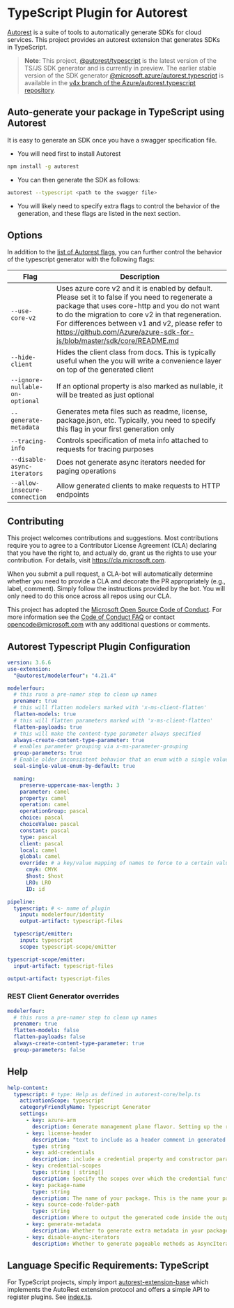 # TypeScript Plugin for Autorest

[Autorest](https://github.com/Azure/autorest/blob/master/docs/readme.md) is a suite of tools to automatically generate SDKs for cloud services. This project provides an autorest extension that generates SDKs in TypeScript.

> **Note**: This project, [@autorest/typescript](https://www.npmjs.com/package/@autorest/typescript) is the latest version of the TS/JS SDK generator and is currently in preview. The earlier stable version of the SDK generator [@microsoft.azure/autorest.typescript](https://www.npmjs.com/package/@microsoft.azure/autorest.typescript) is available in the [v4x branch of the Azure/autorest.typescript repository](https://github.com/Azure/autorest.typescript/tree/v4x).

## Auto-generate your package in TypeScript using Autorest

It is easy to generate an SDK once you have a swagger specification file.

- You will need first to install Autorest

```bash
npm install -g autorest
```

- You can then generate the SDK as follows:

```bash
autorest --typescript <path to the swagger file>
```

- You will likely need to specify extra flags to control the behavior of the generation, and these flags are listed in the next section.

## Options

In addition to the [list of Autorest flags](https://github.com/Azure/autorest/blob/master/docs/generate/flags.md), you can further control the behavior of the typescript generator with the following flags:

| Flag                            | Description                                                                                                                                                                                                                                                                                                                          |
| ------------------------------- | ------------------------------------------------------------------------------------------------------------------------------------------------------------------------------------------------------------------------------------------------------------------------------------------------------------------------------------ |
| `--use-core-v2`                 | Uses azure core v2 and it is enabled by default. Please set it to false if you need to regenerate a package that uses core-http and you do not want to do the migration to core v2 in that regeneration. For differences between v1 and v2, please refer to https://github.com/Azure/azure-sdk-for-js/blob/master/sdk/core/README.md |
| `--hide-client`                 | Hides the client class from docs. This is typically useful when the you will write a convenience layer on top of the generated client                                                                                                                                                                                                |
| `--ignore-nullable-on-optional` | If an optional property is also marked as nullable, it will be treated as just optional                                                                                                                                                                                                                                              |
| `--generate-metadata`           | Generates meta files such as readme, license, package.json, etc. Typically, you need to specify this flag in your first generation only                                                                                                                                                                                              |
| `--tracing-info`                | Controls specification of meta info attached to requests for tracing purposes                                                                                                                                                                                                                                                        |
| `--disable-async-iterators`     | Does not generate async iterators needed for paging operations                                                                                                                                                                                                                                                                       |
| `--allow-insecure-connection`   | Allow generated clients to make requests to HTTP endpoints                                                                                                                                                                                                                                                                           |

## Contributing

This project welcomes contributions and suggestions. Most contributions require you to agree to a
Contributor License Agreement (CLA) declaring that you have the right to, and actually do, grant us
the rights to use your contribution. For details, visit https://cla.microsoft.com.

When you submit a pull request, a CLA-bot will automatically determine whether you need to provide
a CLA and decorate the PR appropriately (e.g., label, comment). Simply follow the instructions
provided by the bot. You will only need to do this once across all repos using our CLA.

This project has adopted the [Microsoft Open Source Code of Conduct](https://opensource.microsoft.com/codeofconduct/).
For more information see the [Code of Conduct FAQ](https://opensource.microsoft.com/codeofconduct/faq/) or
contact [opencode@microsoft.com](mailto:opencode@microsoft.com) with any additional questions or comments.

## Autorest Typescript Plugin Configuration

```yaml
version: 3.6.6
use-extension:
  "@autorest/modelerfour": "4.21.4"

modelerfour:
  # this runs a pre-namer step to clean up names
  prenamer: true
  # this will flatten modelers marked with 'x-ms-client-flatten'
  flatten-models: true
  # this will flatten parameters marked with 'x-ms-client-flatten'
  flatten-payloads: true
  # this will make the content-type parameter always specified
  always-create-content-type-parameter: true
  # enables parameter grouping via x-ms-parameter-grouping
  group-parameters: true
  # Enable older inconsistent behavior that an enum with a single value would become a constant by default.
  seal-single-value-enum-by-default: true

  naming:
    preserve-uppercase-max-length: 3
    parameter: camel
    property: camel
    operation: camel
    operationGroup: pascal
    choice: pascal
    choiceValue: pascal
    constant: pascal
    type: pascal
    client: pascal
    local: camel
    global: camel
    override: # a key/value mapping of names to force to a certain value
      cmyk: CMYK
      $host: $host
      LRO: LRO
      ID: id

pipeline:
  typescript: # <- name of plugin
    input: modelerfour/identity
    output-artifact: typescript-files

  typescript/emitter:
    input: typescript
    scope: typescript-scope/emitter

typescript-scope/emitter:
  input-artifact: typescript-files

output-artifact: typescript-files
```

### REST Client Generator overrides

```yaml $(rest-level-client)
modelerfour:
  # this runs a pre-namer step to clean up names
  prenamer: true
  flatten-models: false
  flatten-payloads: false
  always-create-content-type-parameter: true
  group-parameters: false
```

## Help

```yaml
help-content:
  typescript: # type: Help as defined in autorest-core/help.ts
    activationScope: typescript
    categoryFriendlyName: Typescript Generator
    settings:
      - key: azure-arm
        description: Generate management plane flavor. Setting up the required flags for arm libraries
      - key: license-header
        description: "text to include as a header comment in generated files (magic strings: MICROSOFT_MIT, MICROSOFT_APACHE, MICROSOFT_MIT_NO_VERSION, MICROSOFT_APACHE_NO_VERSION, MICROSOFT_MIT_NO_CODEGEN)"
        type: string
      - key: add-credentials
        description: include a credential property and constructor parameter supporting different authentication behaviors
      - key: credential-scopes
        type: string | string[]
        description: Specify the scopes over which the credential functions. When generating management plane we default the scope to 'https://management.azure.com/.default'
      - key: package-name
        type: string
        description: The name of your package. This is the name your package will be published under.
      - key: source-code-folder-path
        type: string
        description: Where to output the generated code inside the output-folder. Defaults to src.
      - key: generate-metadata
        description: Whether to generate extra metadata in your package. For instance, generates a README file, license file etc if set to true.
      - key: disable-async-iterators
        description: Whether to generate pageable methods as AsyncIterators. Defaults to true.
```

## Language Specific Requirements: TypeScript

For TypeScript projects, simply import [autorest-extension-base](https://github.com/olydis/autorest-extension-base) which implements the AutoRest extension protocol and offers a simple API to register plugins.
See [index.ts](./index.ts).
